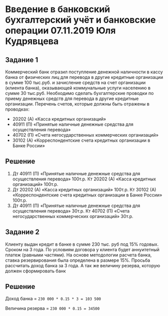 # Введение в банковский бухгалтерский учёт и банковские операции 07.11.2019 Юля Кудрявцева

## Задание 1

Коммерческий банк отразил поступление денежной наличности в кассу банка от физических лиц для перевода в другие кредитные организации в сумме 100 тыс.руб. и зачисление средств на счет организации (клиента банка), оказывающей коммунальные услуги населению в сумме 30 тыс.руб. Необходимо сделать бухгалтерские проводки по приему денежных средств для перевода в другие кредитные организации. Перечень счетов, которые должны быть отражены в проводках: 
* 20202 (А) «Касса кредитных организаций» 
* 40911 (П) «Принятые наличные денежные средства для осуществления перевода» 
* 40702 (П) «Счета негосударственных коммерческих организаций»
* 30102 (А) «Корреспондентские счета кредитных организации в Банке России»

## Решение

1. Дт 40911 (П) «Принятые наличные денежные средства для осуществления перевода» 100т.р.
   Кт 20202 (А) «Касса кредитных организаций» 100т.р.
2. Дт 20202 (А) «Касса кредитных организаций» 100т.р.
   Кт 30102 (А) «Корреспондентские счета кредитных организации в Банке России»  100т.р.
3. Дт 40911 (П) «Принятые наличные денежные средства для осуществления перевода» 30т.р.
   Кт 40702 (П) «Счета негосударственных коммерческих организаций» 30т.р.


## Задание 2

Клиенту выдан кредит в банке в сумме 230 тыс. руб под 15% годовых. Сроком на 3 года. По условиям договора у клиента будет аннуитетный платеж (равными частями). На основе методологии расчета банка, ставка резервирования была определена в размере 15%. Просьба рассчитать доход банка за 3 года. А так же величину резерва, которую должен сформировать банк

## Решение

Доход банка = `230 000 * 0.15 * 3 = 103 500`

Величина резерва = `230 000 * 0.15 = 34500`